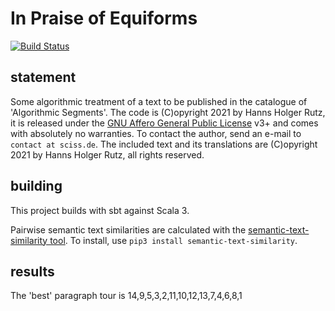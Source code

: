 # In Praise of Equiforms

[![Build Status](https://github.com/Sciss/PraiseOfEquiforms/workflows/Scala%20CI/badge.svg?branch=main)](https://github.com/Sciss/PraiseOfEquiforms/actions?query=workflow%3A%22Scala+CI%22)

## statement

Some algorithmic treatment of a text to be published in the catalogue of 'Algorithmic Segments'.
The code is (C)opyright 2021 by Hanns Holger Rutz, it is released under 
the [GNU Affero General Public License](https://github.com/Sciss/SoundProcesses/raw/main/LICENSE) v3+
and comes with absolutely no warranties. To contact the author, send an e-mail to `contact at sciss.de`.
The included text and its translations are (C)opyright 2021 by Hanns Holger Rutz, all rights reserved.

## building

This project builds with sbt against Scala 3.

Pairwise semantic text similarities are calculated with the
[semantic-text-similarity tool](https://github.com/AndriyMulyar/semantic-text-similarity). To install,
use `pip3 install semantic-text-similarity`.

## results

The 'best' paragraph tour is 14,9,5,3,2,11,10,12,13,7,4,6,8,1
